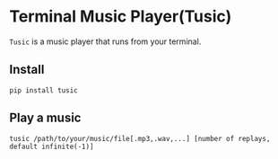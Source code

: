 # Terminal Music Player(Tusic)
`Tusic` is a music player that runs from your terminal.

## Install
```
pip install tusic
```

## Play a music
```
tusic /path/to/your/music/file[.mp3,.wav,...] [number of replays, default infinite(-1)]
```